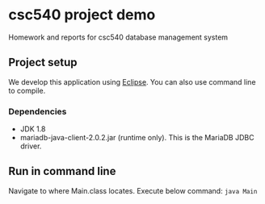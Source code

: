 # csc540 project demo
Homework and reports for csc540 database management system

## Project setup
We develop this application using [Eclipse](https://www.eclipse.org/downloads/). You can also use command line to compile.

### Dependencies
* JDK 1.8
* mariadb-java-client-2.0.2.jar (runtime only). This is the MariaDB JDBC driver. 

## Run in command line
Navigate to where Main.class locates. Execute below command:
`java Main`
